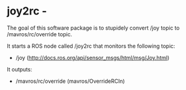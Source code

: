 # joy2rc -
The goal of this software package is to stupidely convert /joy topic to /mavros/rc/override topic.

It starts a ROS node called /joy2rc that monitors the following topic:
* /joy (http://docs.ros.org/api/sensor_msgs/html/msg/Joy.html)

It outputs:
* /mavros/rc/override (mavros/OverrideRCIn)







